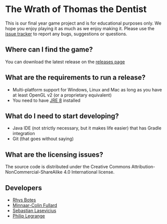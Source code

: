# The Wrath of Thomas the Dentist
This is our final year game project and is for educational purposes only. We hope you enjoy playing it as much as we enjoy making it.
Please use the [issue tracker](https://github.com/mcfullard/ttd-release/issues) to report any bugs, suggestions or questions.

## Where can I find the game?
You can download the latest release on the [releases page](https://github.com/mcfullard/ttd-release/releases)

## What are the requirements to run a release?
- Multi-platform support for Windows, Linux and Mac as long as you have at least OpenGL v2 (or a proprietary equivalent)
- You need to have [JRE 8](http://www.oracle.com/technetwork/java/javase/downloads/jre8-downloads-2133155.html) installed

## What do I need to start developing?
- Java IDE (not strictly necessary, but it makes life easier) that has Gradle integration
- Git (that goes without saying)

## What are the licensing issues?
The source code is distributed under the Creative Commons Attribution-NonCommercial-ShareAlike 4.0 International license.

## Developers
- [Rhys Botes](https://github.com/RhysBotes)
- [Minnaar-Colin Fullard](https://github.com/mcfullard)
- [Sebastian Lasevicius](https://github.com/Bas24live)
- [Philip Legrange](https://github.com/fubar42)

